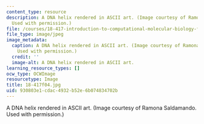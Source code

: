 ```yaml
---
content_type: resource
description: A DNA helix rendered in ASCII art. (Image courtesy of Ramona Saldamando.
  Used with permission.)
file: /courses/18-417-introduction-to-computational-molecular-biology-fall-2004/930803e1cdac4932b52e6b074834702b_18-417f04.jpg
file_type: image/jpeg
image_metadata:
  caption: A DNA helix rendered in ASCII art. (Image courtesy of Ramona Saldamando.
    Used with permission.)
  credit: ''
  image-alt: A DNA helix rendered in ASCII art.
learning_resource_types: []
ocw_type: OCWImage
resourcetype: Image
title: 18-417f04.jpg
uid: 930803e1-cdac-4932-b52e-6b074834702b
---
```

A DNA helix rendered in ASCII art. (Image courtesy of Ramona Saldamando. Used with permission.)

